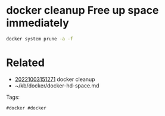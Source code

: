 # docker cleanup Free up space immediately
```bash
docker system prune -a -f
```

# Related

- [20221003151271](/zet/20221003151271/README.md) docker cleanup
- ~/kb/docker/docker-hd-space.md

Tags:

    #docker #docker 
